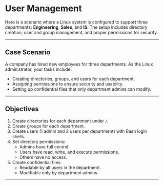 # User Management

Here is a scenario where a Linux system is configured to support three departments: **Engineering**, **Sales**, and **IS**. The setup includes directory creation, user and group management, and proper permissions for security.

---

## Case Scenario

A company has hired new employees for three departments. As the Linux administrator, your tasks include:

-   Creating directories, groups, and users for each department.
-   Assigning permissions to ensure security and usability.
-   Setting up confidential files that only department admins can modify.

---

## Objectives

1. Create directories for each department under `/`.
2. Create groups for each department.
3. Create users (1 admin and 2 users per department) with Bash login shells.
4. Set directory permissions:
    - Admins have full control.
    - Users have read, write, and execute permissions.
    - Others have no access.
5. Create confidential files:
    - Readable by all users in the department.
    - Modifiable only by department admins.

---

